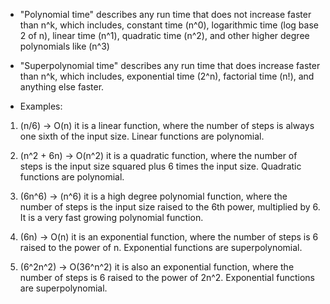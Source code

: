 - "Polynomial time" describes any run time that does not increase faster than n^k, which includes,
constant time (n^0),
logarithmic time (log base 2 of n),
linear time (n^1),
quadratic time (n^2),
and other higher degree polynomials like (n^3)
 
- "Superpolynomial time" describes any run time that does increase faster than n^k, which includes,
exponential time (2^n),
factorial time (n!),
and anything else faster.

- Examples:


1. (n/6) -> O(n)
it is a linear function, where the number of steps is always one sixth of the input size. Linear functions are polynomial.


2. (n^2 + 6n) -> O(n^2)
it is a quadratic function, where the number of steps is the input size squared plus 6 times the input size. Quadratic functions are polynomial.

3. (6n^6) -> (n^6)
 it is a high degree polynomial function, where the number of steps is the input size raised to the 6th power, multiplied by 6. It is a very fast growing polynomial function.

4. (6n) -> O(n)
it is an exponential function, where the number of steps is 6 raised to the power of n. Exponential functions are superpolynomial.

5. (6^2n^2) -> O(36^n^2)
it is also an exponential function, where the number of steps is 6 raised to the power of 2n^2. Exponential functions are superpolynomial.